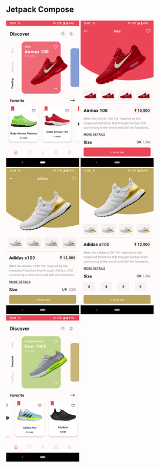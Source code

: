 ## Jetpack Compose

<img src="screenshots/screenshot_101.png" width="200px"/>
<img src="screenshots/screenshot_102.png" width="200px"/>
<img src="screenshots/screenshot_103.png" width="200px"/>
<img src="screenshots/screenshot_104.png" width="200px"/>
<img src="screenshots/screenshot_105.png" width="200px"/>
